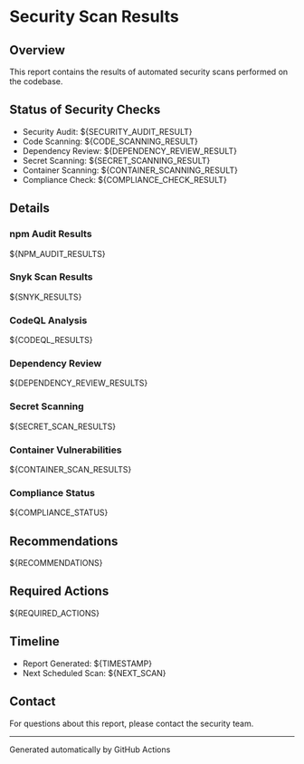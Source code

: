 # Security Scan Results

## Overview
This report contains the results of automated security scans performed on the codebase.

## Status of Security Checks
- Security Audit: ${SECURITY_AUDIT_RESULT}
- Code Scanning: ${CODE_SCANNING_RESULT}
- Dependency Review: ${DEPENDENCY_REVIEW_RESULT}
- Secret Scanning: ${SECRET_SCANNING_RESULT}
- Container Scanning: ${CONTAINER_SCANNING_RESULT}
- Compliance Check: ${COMPLIANCE_CHECK_RESULT}

## Details

### npm Audit Results
${NPM_AUDIT_RESULTS}

### Snyk Scan Results
${SNYK_RESULTS}

### CodeQL Analysis
${CODEQL_RESULTS}

### Dependency Review
${DEPENDENCY_REVIEW_RESULTS}

### Secret Scanning
${SECRET_SCAN_RESULTS}

### Container Vulnerabilities
${CONTAINER_SCAN_RESULTS}

### Compliance Status
${COMPLIANCE_STATUS}

## Recommendations
${RECOMMENDATIONS}

## Required Actions
${REQUIRED_ACTIONS}

## Timeline
- Report Generated: ${TIMESTAMP}
- Next Scheduled Scan: ${NEXT_SCAN}

## Contact
For questions about this report, please contact the security team.

---
Generated automatically by GitHub Actions
